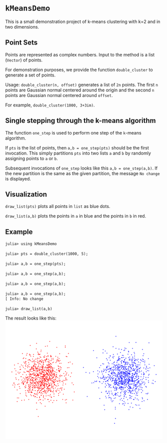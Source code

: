 # `kMeansDemo`

This is a small demonstration project of k-means clustering with k=2 and in two dimensions.

## Point Sets

Points are represented as complex numbers. Input to the method is a list (`Vector`) of points. 

For demonstration purposes, we provide the function `double_cluster` to generate a set of points. 

Usage: `double_cluster(n, offset)` generates a list of `2n` points. The first `n` points are
Gaussian normal centered around the origin and the second `n` points are Gaussian normal 
centered around `offset`. 

For example, `double_cluster(1000, 3+3im)`. 

## Single stepping through the k-means algorithm

The function `one_step` is used to perform one step of the `k`-means algorithm. 

If `pts` is the list of points, then `a,b = one_step(pts)` should be the first invocation. 
This simply partitions `pts` into two lists `a` and `b` by randomly 
assigning points to `a` or `b`.

Subsequent invocations of `one_step` looks like this `a,b = one_step(a,b)`. If the new partition 
is the same as the given partition, the message `No change` is displayed.

## Visualization

`draw_list(pts)` plots all points in `list` as blue dots.

`draw_list(a,b)` plots the points in `a` in blue and the points in `b` in red. 

## Example

```
julia> using kMeansDemo

julia> pts = double_cluster(1000, 5);

julia> a,b = one_step(pts);

julia> a,b = one_step(a,b);

julia> a,b = one_step(a,b);

julia> a,b = one_step(a,b);
[ Info: No change

julia> draw_list(a,b)
```

The result looks like this: 
![](./example.png)